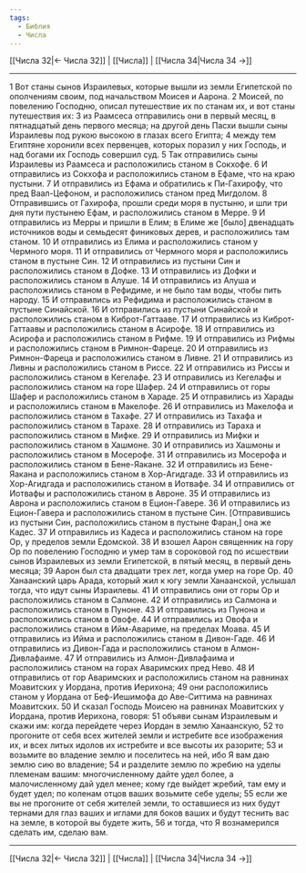 ```yaml
---
tags:
  - Библия
  - Числа
---
```

[[Числа 32|← Числа 32]] | [[Числа]] | [[Числа 34|Числа 34 →]]

---
1 Вот станы сынов Израилевых, которые вышли из земли Египетской по ополчениям своим, под начальством Моисея и Аарона.
2 Моисей, по повелению Господню, описал путешествие их по станам их, и вот станы путешествия их:
3 из Раамсеса отправились они в первый месяц, в пятнадцатый день первого месяца; на другой день Пасхи вышли сыны Израилевы под рукою высокою в глазах всего Египта;
4 между тем Египтяне хоронили всех первенцев, которых поразил у них Господь, и над богами их Господь совершил суд.
5 Так отправились сыны Израилевы из Раамсеса и расположились станом в Сокхофе.
6 И отправились из Сокхофа и расположились станом в Ефаме, что на краю пустыни.
7 И отправились из Ефама и обратились к Пи-Гахирофу, что пред Ваал-Цефоном, и расположились станом пред Мигдолом.
8 Отправившись от Гахирофа, прошли среди моря в пустыню, и шли три дня пути пустынею Ефам, и расположились станом в Мерре.
9 И отправились из Мерры и пришли в Елим; в Елиме же [было] двенадцать источников воды и семьдесят финиковых дерев, и расположились там станом.
10 И отправились из Елима и расположились станом у Чермного моря.
11 И отправились от Чермного моря и расположились станом в пустыне Син.
12 И отправились из пустыни Син и расположились станом в Дофке.
13 И отправились из Дофки и расположились станом в Алуше.
14 И отправились из Алуша и расположились станом в Рефидиме, и не было там воды, чтобы пить народу.
15 И отправились из Рефидима и расположились станом в пустыне Синайской.
16 И отправились из пустыни Синайской и расположились станом в Киброт-Гаттааве.
17 И отправились из Киброт-Гаттаавы и расположились станом в Асирофе.
18 И отправились из Асирофа и расположились станом в Рифме.
19 И отправились из Рифмы и расположились станом в Римнон-Фареце.
20 И отправились из Римнон-Фареца и расположились станом в Ливне.
21 И отправились из Ливны и расположились станом в Риссе.
22 И отправились из Риссы и расположились станом в Кегелафе.
23 И отправились из Кегелафы и расположились станом на горе Шафер.
24 И отправились от горы Шафер и расположились станом в Хараде.
25 И отправились из Харады и расположились станом в Макелофе.
26 И отправились из Макелофа и расположились станом в Тахафе.
27 И отправились из Тахафа и расположились станом в Тарахе.
28 И отправились из Тараха и расположились станом в Мифке.
29 И отправились из Мифки и расположились станом в Хашмоне.
30 И отправились из Хашмоны и расположились станом в Мосерофе.
31 И отправились из Мосерофа и расположились станом в Бене-Яакане.
32 И отправились из Бене-Яакана и расположились станом в Хор-Агидгаде.
33 И отправились из Хор-Агидгада и расположились станом в Иотвафе.
34 И отправились от Иотвафы и расположились станом в Авроне.
35 И отправились из Аврона и расположились станом в Ецион-Гавере.
36 И отправились из Ецион-Гавера и расположились станом в пустыне Син. [Отправившись из пустыни Син, расположились станом в пустыне Фаран,] она же Кадес.
37 И отправились из Кадеса и расположились станом на горе Ор, у пределов земли Едомской.
38 И взошел Аарон священник на гору Ор по повелению Господню и умер там в сороковой год по исшествии сынов Израилевых из земли Египетской, в пятый месяц, в первый день месяца;
39 Аарон был ста двадцати трех лет, когда умер на горе Ор.
40 Ханаанский царь Арада, который жил к югу земли Ханаанской, услышал тогда, что идут сыны Израилевы.
41 И отправились они от горы Ор и расположились станом в Салмоне.
42 И отправились из Салмона и расположились станом в Пуноне.
43 И отправились из Пунона и расположились станом в Овофе.
44 И отправились из Овофа и расположились станом в Ийм-Авариме, на пределах Моава.
45 И отправились из Ийма и расположились станом в Дивон-Гаде.
46 И отправились из Дивон-Гада и расположились станом в Алмон-Дивлафаиме.
47 И отправились из Алмон-Дивлафаима и расположились станом на горах Аваримских пред Нево.
48 И отправились от гор Аваримских и расположились станом на равнинах Моавитских у Иордана, против Иерихона;
49 они расположились станом у Иордана от Беф-Иешимофа до Аве-Ситтима на равнинах Моавитских.
50 И сказал Господь Моисею на равнинах Моавитских у Иордана, против Иерихона, говоря:
51 объяви сынам Израилевым и скажи им: когда перейдете через Иордан в землю Ханаанскую,
52 то прогоните от себя всех жителей земли и истребите все изображения их, и всех литых идолов их истребите и все высоты их разорите;
53 и возьмите во владение землю и поселитесь на ней, ибо Я вам даю землю сию во владение;
54 и разделите землю по жребию на уделы племенам вашим: многочисленному дайте удел более, а малочисленному дай удел менее; кому где выйдет жребий, там ему и будет удел; по коленам отцов ваших возьмите себе уделы;
55 если же вы не прогоните от себя жителей земли, то оставшиеся из них будут тернами для глаз ваших и иглами для боков ваших и будут теснить вас на земле, в которой вы будете жить,
56 и тогда, что Я вознамерился сделать им, сделаю вам.

---
[[Числа 32|← Числа 32]] | [[Числа]] | [[Числа 34|Числа 34 →]]